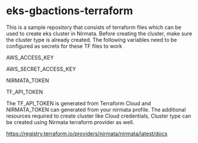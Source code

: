 # eks-gbactions-terraform

This is a sample repository that consists of terraform files which can be used to create eks cluster in Nirmata. Before creating the cluster, make sure the cluster type is already created. The following variables need to be configured as secrets for these TF files to work


AWS_ACCESS_KEY

AWS_SECRET_ACCESS_KEY

NIRMATA_TOKEN

TF_API_TOKEN


The TF_API_TOKEN is generated from Terraform Cloud and NIRMATA_TOKEN can generated from your nirmata profile. The additional resources required to create cluster like Cloud credentials, Cluster type can be created using Nirmata terraform provider as well. 

https://registry.terraform.io/providers/nirmata/nirmata/latest/docs
